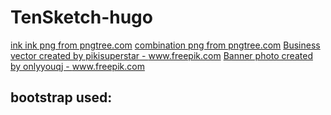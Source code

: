 # TenSketch-hugo


<a href="https://pngtree.com/so/ink ink">ink ink png from pngtree.com</a>
<a href="https://pngtree.com/so/combination">combination png from pngtree.com</a>
<a href='https://www.freepik.com/vectors/business'>Business vector created by pikisuperstar - www.freepik.com</a>
<a href='https://www.freepik.com/photos/banner'>Banner photo created by onlyyouqj - www.freepik.com</a>

## bootstrap used:

<link rel="stylesheet" href="https://cdnjs.cloudflare.com/ajax/libs/twitter-bootstrap/4.3.1/css/bootstrap.min.css">
